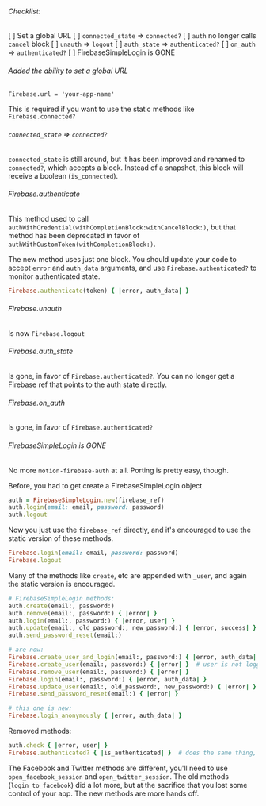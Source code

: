 ###### Checklist:

[ ] Set a global URL
[ ] `connected_state` => `connected?`
[ ] `auth` no longer calls `cancel` block
[ ] `unauth` => `logout`
[ ] `auth_state` => `authenticated?`
[ ] `on_auth` => `authenticated?`
[ ] FirebaseSimpleLogin is GONE

###### Added the ability to set a global URL

`Firebase.url = 'your-app-name'`

This is required if you want to use the static methods like `Firebase.connected?`

###### `connected_state` => `connected?`

`connected_state` is still around, but it has been improved and renamed to
`connected?`, which accepts a block.  Instead of a snapshot, this block will
receive a boolean (`is_connected`).

###### Firebase.authenticate

This method used to call `authWithCredential(withCompletionBlock:withCancelBlock:)`,
but that method has been deprecated in favor of `authWithCustomToken(withCompletionBlock:)`.

The new method uses just one block.  You should update your code to accept
`error` and `auth_data` arguments, and use `Firebase.authenticated?` to monitor
authenticated state.

```ruby
Firebase.authenticate(token) { |error, auth_data| }
```

###### Firebase.unauth

Is now `Firebase.logout`

###### Firebase.auth_state

Is gone, in favor of `Firebase.authenticated?`.  You can no longer get a
Firebase ref that points to the auth state directly.

###### Firebase.on_auth

Is gone, in favor of `Firebase.authenticated?`

###### FirebaseSimpleLogin is GONE

No more `motion-firebase-auth` at all.  Porting is pretty easy, though.

Before, you had to get create a FirebaseSimpleLogin object

```ruby
auth = FirebaseSimpleLogin.new(firebase_ref)
auth.login(email: email, password: password)
auth.logout
```

Now you just use the `firebase_ref` directly, and it's encouraged to use the
static version of these methods.

```ruby
Firebase.login(email: email, password: password)
Firebase.logout
```

Many of the methods like `create`, etc are appended with `_user`, and again the
static version is encouraged.

```ruby
# FirebaseSimpleLogin methods:
auth.create(email:, password:)
auth.remove(email:, password:) { |error| }
auth.login(email:, password:) { |error, user| }
auth.update(email:, old_password:, new_password:) { |error, success| }
auth.send_password_reset(email:)

# are now:
Firebase.create_user_and_login(email:, password:) { |error, auth_data| }
Firebase.create_user(email:, password:) { |error| }  # user is not logged in!
Firebase.remove_user(email:, password:) { |error| }
Firebase.login(email:, password:) { |error, auth_data| }
Firebase.update_user(email:, old_password:, new_password:) { |error| }
Firebase.send_password_reset(email:) { |error| }

# this one is new:
Firebase.login_anonymously { |error, auth_data| }
```

Removed methods:

```ruby
auth.check { |error, user| }
Firebase.authenticated? { |is_authenticated| }  # does the same thing, pretty much
```

The Facebook and Twitter methods are different, you'll need to use
`open_facebook_session` and `open_twitter_session`.  The old methods
(`login_to_facebook`) did a lot more, but at the sacrifice that you lost some
control of your app.  The new methods are more hands off.
